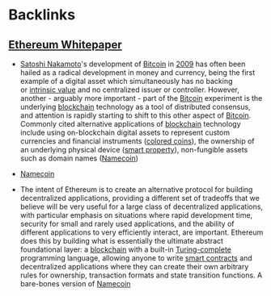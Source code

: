 
# Backlinks
## [Ethereum Whitepaper](<Ethereum Whitepaper.md>)
- [Satoshi Nakamoto](<Satoshi Nakamoto.md>)'s development of [Bitcoin](<Bitcoin.md>) in [2009](<2009.md>) has often been hailed as a radical development in money and currency, being the first example of a digital asset which simultaneously has no backing or [intrinsic value](http://bitcoinmagazine.com/8640/an-exploration-of-intrinsic-value-what-it-is-why-bitcoin-doesnt-have-it-and-why-bitcoin-does-have-it/) and no centralized issuer or controller. However, another - arguably more important - part of the [Bitcoin](<Bitcoin.md>) experiment is the underlying [blockchain](<blockchain.md>) technology as a tool of distributed consensus, and attention is rapidly starting to shift to this other aspect of [Bitcoin](<Bitcoin.md>). Commonly cited alternative applications of [blockchain](<blockchain.md>) technology include using on-blockchain digital assets to represent custom currencies and financial instruments ([colored coins](https://docs.google.com/a/buterin.com/document/d/1AnkP_cVZTCMLIzw4DvsW6M8Q2JC0lIzrTLuoWu2z1BE/edit)), the ownership of an underlying physical device ([smart property](https://en.bitcoin.it/wiki/Smart_Property)), non-fungible assets such as domain names ([Namecoin](<Namecoin.md>))

- [Namecoin](<Namecoin.md>)

- The intent of Ethereum is to create an alternative protocol for building decentralized applications, providing a different set of tradeoffs that we believe will be very useful for a large class of decentralized applications, with particular emphasis on situations where rapid development time, security for small and rarely used applications, and the ability of different applications to very efficiently interact, are important. Ethereum does this by building what is essentially the ultimate abstract foundational layer: a [blockchain](<blockchain.md>) with a built-in [Turing-complete](<Turing-complete.md>) programming language, allowing anyone to write [smart contracts](<smart contracts.md>) and decentralized applications where they can create their own arbitrary rules for ownership, transaction formats and state transition functions. A bare-bones version of [Namecoin](<Namecoin.md>)

